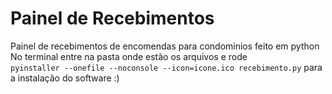 # Painel de Recebimentos
Painel de recebimentos de encomendas para condominios feito em python
 No terminal entre na pasta onde estão os arquivos e rode  
`pyinstaller --onefile --noconsole --icon=icone.ico recebimento.py`
para a instalação do software :)
